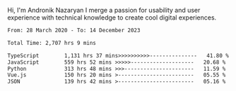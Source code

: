 Hi, I'm Andronik Nazaryan
I merge a passion for usability and user experience with technical knowledge to create cool digital experiences.


<!--START_SECTION:waka-->

```txt
From: 28 March 2020 - To: 14 December 2023

Total Time: 2,707 hrs 9 mins

TypeScript        1,131 hrs 37 mins>>>>>>>>>>---------------   41.80 %
JavaScript        559 hrs 52 mins >>>>>--------------------   20.68 %
Python            313 hrs 48 mins >>>----------------------   11.59 %
Vue.js            150 hrs 20 mins >------------------------   05.55 %
JSON              139 hrs 42 mins >------------------------   05.16 %
```

<!--END_SECTION:waka-->
